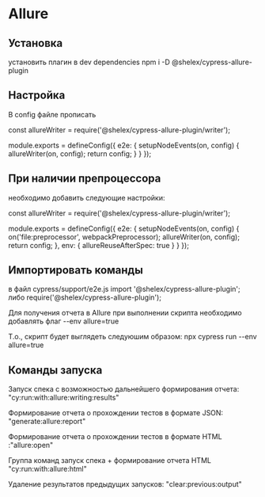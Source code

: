 # Allure

## Установка
установить плагин в dev dependencies
npm i -D @shelex/cypress-allure-plugin

## Настройка
В config файле прописать

const allureWriter = require('@shelex/cypress-allure-plugin/writer');

module.exports = defineConfig({
    e2e: {
        setupNodeEvents(on, config) {
            allureWriter(on, config);
            return config;
        }
    }
});

## При наличии препроцессора
необходимо добавить следующие настройки:

const allureWriter = require('@shelex/cypress-allure-plugin/writer');

module.exports = defineConfig({
    e2e: {
        setupNodeEvents(on, config) {
            on('file:preprocessor', webpackPreprocessor);
            allureWriter(on, config);
            return config;
        },
        env: {
            allureReuseAfterSpec: true
        }
    }
});

## Импортировать команды
в файл cypress/support/e2e.js
import '@shelex/cypress-allure-plugin';
либо
require('@shelex/cypress-allure-plugin');

Для получения отчета в Allure при выполнении скрипта необходимо добавлять флаг
--env allure=true

Т.о., скрипт будет выглядеть следуюшим образом: 
npx cypress run --env allure=true

## Команды запуска

Запуск спека с возможностью дальнейшего формирования отчета:  "cy:run:with:allure:writing:results"

Формирование отчета о прохождении тестов в формате JSON: "generate:allure:report"

Формирование отчета о прохождении тестов в формате HTML :"allure:open"

Группа команд запуск спека + формирование отчета HTML
"cy:run:with:allure:html"

Удаление результатов предыдущих запусков: "clear:previous:output"

